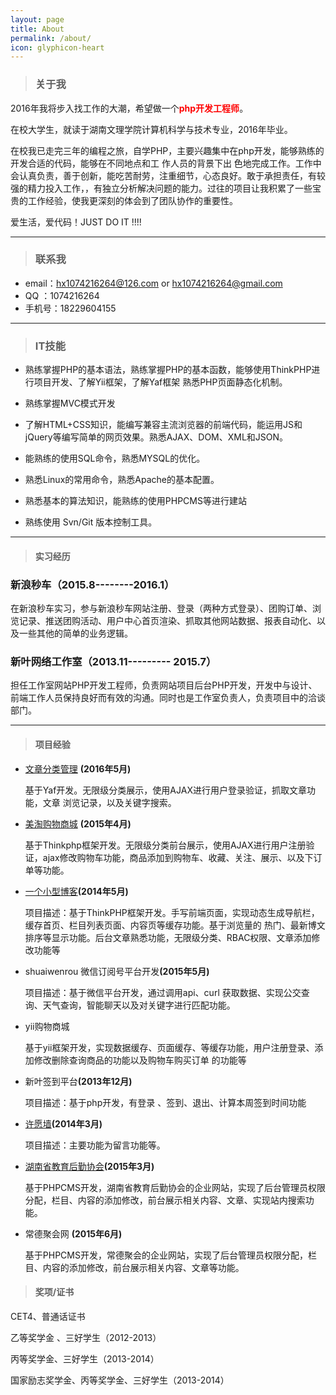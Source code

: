 ```yaml
---
layout: page
title: About
permalink: /about/
icon: glyphicon-heart
---
```


> ### 关于我

 2016年我将步入找工作的大潮，希望做一个<strong style="color:red;">php开发工程师</strong>。   

   在校大学生，就读于湖南文理学院计算机科学与技术专业，2016年毕业。   

   在校我已走完三年的编程之旅，自学PHP，主要兴趣集中在php开发，能够熟练的开发合适的代码，能够在不同地点和工 作人员的背景下出   色地完成工作。工作中会认真负责，善于创新，能吃苦耐劳，注重细节，心态良好。敢于承担责任，有较强的精力投入工作，，有独立分析解决问题的能力。过往的项目让我积累了一些宝贵的工作经验，使我更深刻的体会到了团队协作的重要性。

  爱生活，爱代码！JUST DO IT !!!!

---

> ### 联系我

* email：[hx1074216264@126.com](mailto:hx1074216264@126.com) or [hx1074216264@gmail.com](mailto:hx1074216264@gmail.com)
* QQ   ：1074216264
* 手机号：18229604155


---

> ### IT技能  

* 熟练掌握PHP的基本语法，熟练掌握PHP的基本函数，能够使用ThinkPHP进行项目开发、了解Yii框架，了解Yaf框架 熟悉PHP页面静态化机制。

* 熟练掌握MVC模式开发

* 了解HTML+CSS知识，能编写兼容主流浏览器的前端代码，能运用JS和jQuery等编写简单的网页效果。熟悉AJAX、DOM、XML和JSON。  

* 能熟练的使用SQL命令，熟悉MYSQL的优化。  

* 熟悉Linux的常用命令，熟悉Apache的基本配置。

* 熟悉基本的算法知识，能熟练的使用PHPCMS等进行建站

* 熟练使用 Svn/Git 版本控制工具。



---

> #### 实习经历    

### 新浪秒车（2015.8--------2016.1）  

在新浪秒车实习，参与新浪秒车网站注册、登录（两种方式登录）、团购订单、浏览记录、推送团购活动、用户中心首页渲染、抓取其他网站数据、报表自动化、以及一些其他的简单的业务逻辑。

### 新叶网络工作室（2013.11--------- 2015.7）  

担任工作室网站PHP开发工程师，负责网站项目后台PHP开发，开发中与设计、前端工作人员保持良好而有效的沟通。同时也是工作室负责人，负责项目中的洽谈部门。


---
> #### 项目经验  

* [文章分类管理](http://2.xyresume.applinzi.com) <strong>(2016年5月) </strong>

   基于Yaf开发。无限级分类展示，使用AJAX进行用户登录验证，抓取文章功能，文章	浏览记录，以及关键字搜索。
   
* [美淘购物商城](http://3.hxing.sinaapp.com/) <strong>(2015年4月) </strong>

   基于Thinkphp框架开发。无限级分类前台展示，使用AJAX进行用户注册验证，ajax修改购物车功能，商品添加到购物车、收藏、关注、展示、以及下订单等功能。


* [一个小型博客](http://2.dhvjfh.sinaapp.com/)<strong>(2014年5月) </strong>

     项目描述：基于ThinkPHP框架开发。手写前端页面，实现动态生成导航栏，缓存首页、栏目列表页面、内容页等缓存功能。基于浏览量的    热门、最新博文排序等显示功能。后台文章熟悉功能，无限级分类、RBAC权限、文章添加修改功能等

* shuaiwenrou 微信订阅号平台开发<strong>(2015年5月) </strong>
 
    项目描述：基于微信平台开发，通过调用api、curl 获取数据、实现公交查询、天气查询，智能聊天以及对关键字进行匹配功能。


*  yii购物商城

   基于yii框架开发，实现数据缓存、页面缓存、等缓存功能，用户注册登录、添加修改删除查询商品的功能以及购物车购买订单 的功能等


* 新叶签到平台<strong>(2013年12月) </strong>

  项目描述：基于php开发，有登录 、签到、退出、计算本周签到时间功能

* [许愿墙](http://1.xiaoxiaoxing.sinaapp.com/)<strong>(2014年3月) </strong>
  
   项目描述：主要功能为留言功能等。



* [湖南省教育后勤协会](http://www.hnjyhq.com/)<strong>(2015年3月) </strong>
   
  基于PHPCMS开发，湖南省教育后勤协会的企业网站，实现了后台管理员权限分配，栏目、内容的添加修改，前台展示相关内容、文章、实现站内搜索功能。

* 常德聚会网 <strong>(2015年6月) </strong>
   
   基于PHPCMS开发，常德聚会的企业网站，实现了后台管理员权限分配，栏目、内容的添加修改，前台展示相关内容、文章等功能。



> #### 奖项/证书

CET4、普通话证书 
 
乙等奖学金 、三好学生（2012-2013）

丙等奖学金、三好学生（2013-2014）

国家励志奖学金、丙等奖学金、三好学生（2013-2014）






